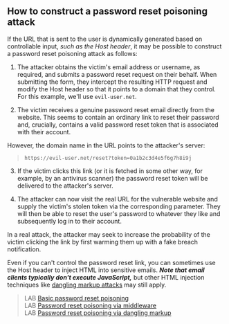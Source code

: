  ## How to construct a password reset poisoning attack
  
If the URL that is sent to the user is dynamically generated based on controllable input, _such as the Host header_, it may be possible to construct a password reset poisoning attack as follows:  
  
1. The attacker obtains the victim's email address or username, as required, and submits a password reset request on their behalf. When submitting the form, they intercept the resulting HTTP request and modify the Host header so that it points to a domain that they control.  
For this example, we'll use `evil-user.net`.  
  
2. The victim receives a genuine password reset email directly from the website. This seems to contain an ordinary link to reset their password and, crucially, contains a valid password reset token that is associated with their account.  
  
However, the domain name in the URL points to the attacker's server:  
>`https://evil-user.net/reset?token=0a1b2c3d4e5f6g7h8i9j` 
  
3. If the victim clicks this link (or it is fetched in some other way, for example, by an antivirus scanner) the password reset token will be delivered to the attacker's server.  
  
4. The attacker can now visit the real URL for the vulnerable website and supply the victim's stolen token via the corresponding parameter. They will then be able to reset the user's password to whatever they like and subsequently log in to their account.  
  
  
  
In a real attack, the attacker may seek to increase the probability of the victim clicking the link by first warming them up with a fake breach notification.  
  
Even if you can't control the password reset link, you can sometimes use the Host header to inject HTML into sensitive emails. _**Note that email clients typically don't execute JavaScript,**_ but other HTML injection techniques like [dangling markup attacks](https://portswigger.net/web-security/cross-site-scripting/dangling-markup) may still apply.  
  
  
>LAB [Basic password reset poisoning](https://portswigger.net/web-security/host-header/exploiting/password-reset-poisoning/lab-host-header-basic-password-reset-poisoning)  
LAB [Password reset poisoning via middleware](https://portswigger.net/web-security/authentication/other-mechanisms/lab-password-reset-poisoning-via-middleware)  
LAB [Password reset poisoning via dangling markup](https://portswigger.net/web-security/host-header/exploiting/password-reset-poisoning/lab-host-header-password-reset-poisoning-via-dangling-markup)